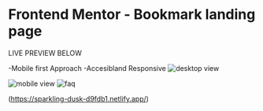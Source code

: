 # Frontend Mentor - Bookmark landing page
LIVE PREVIEW BELOW

-Mobile first Approach
-Accesibland Responsive
![desktop view](https://user-images.githubusercontent.com/95982650/210112745-23add236-56ae-4c44-bc85-53d1c15b9768.png)

![mobile view](https://user-images.githubusercontent.com/95982650/210112749-29d4d677-1a23-4dbb-9033-1f7e7356cd7c.png)
![faq](https://user-images.githubusercontent.com/95982650/210112758-3c93c378-0b9c-4a78-bc3a-3799f21bf43d.png)


(https://sparkling-dusk-d9fdb1.netlify.app/)

